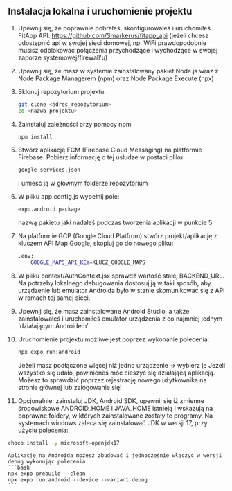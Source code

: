 ## Instalacja lokalna i uruchomienie projektu

1. Upewnij się, że poprawnie pobrałeś, skonfigurowałeś i uruchomiłeś FitApp API: https://github.com/Smarkerus/fitapp_api (jeżeli chcesz udostępnić api w swojej sieci domowej, np. WiFi prawdopodobnie musisz odblokować połączenia przychodzące i wychodzące w swojej zaporze systemowej/firewall'u)
2. Upewnij się, że masz w systemie zainstalowany pakiet Node.js wraz z Node Package Managerem (npm) oraz Node Package Execute (npx)
3. Sklonuj repozytorium projektu:

   ```bash
   git clone <adres_repozytorium>
   cd <nazwa_projektu>
   ```

4. Zainstaluj zależności przy pomocy npm

   ```bash
   npm install
   ```

5. Stwórz aplikację FCM (Firebase Cloud Messaging) na platformie Firebase. Pobierz informację o tej usłudze w postaci pliku:

   ```bash
   google-services.json
   ```

   i umieść ją w głównym folderze repozytorium

6. W pliku app.config.js wypełnij pole:

   ```bash
   expo.android.package
   ```

   nazwą pakietu jaki nadałeś podczas tworzenia aplikacji w punkcie 5

7. Na platformie GCP (Google Cloud Platfrom) stwórz projekt/aplikację z kluczem API Map Google, skopiuj go do nowego pliku:

   ```bash
   .env:
       GOOGLE_MAPS_API_KEY=KLUCZ_GOOGLE_MAPS
   ```

8. W pliku context/AuthContext.jsx sprawdź wartość stałej BACKEND_URL. Na potrzeby lokalnego debugowania dostosuj ją w taki sposób, aby urządzenie lub emulator Androida było w stanie skomunikować się z API w ramach tej samej sieci.
9. Upewnij się, że masz zainstalowane Android Studio, a także zainstalowałeś i uruchomiłeś emulator urządzenia z co najmniej jednym 'działającym Androidem'
10. Uruchomienie projektu możliwe jest poprzez wykonanie polecenia:

    ```bash
    npx expo run:android
    ```

    Jeżeli masz podłączone więcej niż jedno urządzenie -> wybierz je
    Jeżeli wszystko się udało, powinieneś móc cieszyć się działającą aplikacją. Możesz to sprawdzić poprzez rejestrację nowego użytkownika na stronie głównej lub zalogowanie się!

11. Opcjonalnie: zainstaluj JDK, Android SDK, upewnij się iż zmienne środowiskowe ANDROID_HOME i JAVA_HOME istnieją i wskazują na poprawne foldery, w których zainstalowane zostały te programy.
    Na systemach windows zaleca się zainstalować JDK w wersji 17, przy użyciu polecenia:

```bash
choco install -y microsoft-openjdk17
```

    Aplikację na Androida możesz zbudować i jednocześnie włączyć w wersji debug wykonując polecenia:
    ```bash
    npx expo prebuild --clean
    npx expo run:android --device --variant debug
    ```
